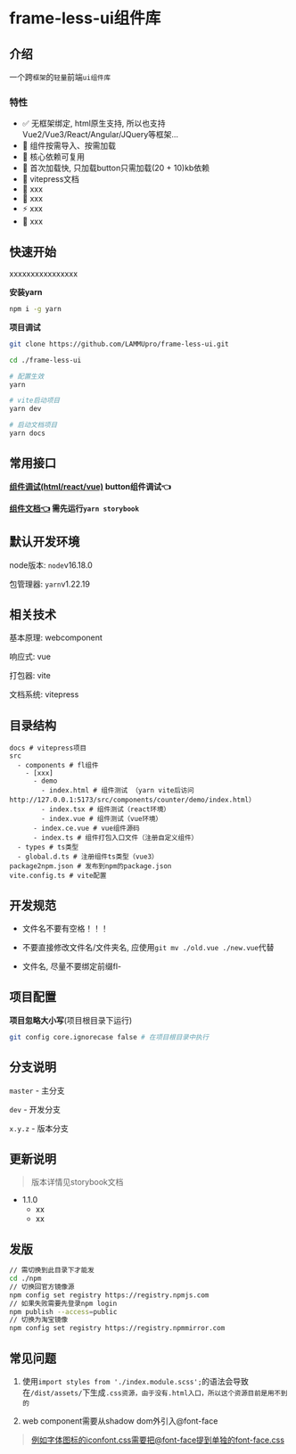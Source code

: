 # frame-less-ui组件库

## 介绍

一个跨`框架`的`轻量`前端`ui组件库`

### 特性

- ✅ 无框架绑定, html原生支持, 所以也支持Vue2/Vue3/React/Angular/JQuery等框架...
- 🧙‍ 组件按需导入、按需加载
- 🔋 核心依赖可复用
- 🐎 首次加载快, 只加载button只需加载(20 + 10)kb依赖
- 🍃 vitepress文档
- 🐻 xxx
- 🥃 xxx
- ⚡️ xxx
- 👀 xxx

## 快速开始

xxxxxxxxxxxxxxxx

**安装yarn**

```sh
npm i -g yarn
```

**项目调试**

```sh
git clone https://github.com/LAMMUpro/frame-less-ui.git

cd ./frame-less-ui

# 配置生效
yarn

# vite启动项目
yarn dev 

# 启动文档项目
yarn docs 
```

## 常用接口

**[组件调试(html/react/vue)](http://localhost:5173/src/components/button/demo/index.html) button组件调试👈**

**[组件文档👈](http://localhost:6008/) 需先运行`yarn storybook`**

## 默认开发环境

node版本: `node`v16.18.0

包管理器: `yarn`v1.22.19

## 相关技术

基本原理: webcomponent

响应式: vue

打包器: vite

文档系统: vitepress


## 目录结构
```SH
docs # vitepress项目
src
  - components # fl组件
    - [xxx]
      - demo 
        - index.html # 组件测试 （yarn vite后访问 http://127.0.0.1:5173/src/components/counter/demo/index.html）
        - index.tsx # 组件测试（react环境）
        - index.vue # 组件测试（vue环境）
      - index.ce.vue # vue组件源码
      - index.ts # 组件打包入口文件（注册自定义组件）
  - types # ts类型
  - global.d.ts # 注册组件ts类型（vue3）
package2npm.json # 发布到npm的package.json
vite.config.ts # vite配置
```

## 开发规范

- 文件名不要有空格！！！

- 不要直接修改文件名/文件夹名, 应使用`git mv ./old.vue ./new.vue`代替

- 文件名, 尽量不要绑定前缀fl-

## 项目配置

**项目忽略大小写**(项目根目录下运行)

```sh
git config core.ignorecase false # 在项目根目录中执行
```

## 分支说明

`master` - 主分支

`dev` - 开发分支

`x.y.z` - 版本分支

## 更新说明
> 版本详情见storybook文档

- 1.1.0
  - xx
  - xx


## 发版
```sh
// 需切换到此目录下才能发
cd ./npm
// 切换回官方镜像源
npm config set registry https://registry.npmjs.com
// 如果失败需要先登录npm login
npm publish --access=public
// 切换为淘宝镜像
npm config set registry https://registry.npmmirror.com
```

## 常见问题
1. 使用`import styles from './index.module.scss';`的语法会导致在`/dist/assets/`下生成`.css资源，由于没有.html入口，所以这个资源目前是用不到的`

2. web component需要从shadow dom外引入@font-face
> 例如字体图标的iconfont.css需要把@font-face提到单独的font-face.css
